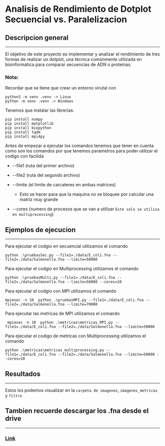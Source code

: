 # Analisis de Rendimiento de Dotplot Secuencial vs. Paralelizacion

## Descripcion general

---

El objetivo de este proyecto es implementar y analizar el rendimiento de tres formas de realizar un dotplot, una técnica comúnmente utilizada en bioinformática para comparar secuencias de ADN o proteínas.

### Nota:

Recordar que se tiene que crear un entorno virutal con

    python3 -m venv .venv -> Linux
    python -m venv .venv -> Windows

Tenemos que instalar las librerias:

    pip install numpy
    pip install matplotlib
    pip install biopython
    pip install tqdm
    pip install mpi4py

Antes de empezar a ejecutar los comandos tenemos que tener en cuenta como son los comandos por que tenemos parametros para poder utilizar el codigo con facilida

- --file1 (ruta del primer archivo)
- --file2 (ruta del segundo archivo)
- --limite (el limite de carcateres en ambas matrices)

  - Esto se hacer para que la maquina no se bloquee por calcular una matriz muy grande

- --cores (numero de procesos que se van a utilizar `Este solo se utiliza en multiprocessing`)

## Ejemplos de ejecucion

---

Para ejecutar el codgio en secuencial utilizamos el comando

    python .\pruebasSec.py --file1=./data/E_coli.fna --file2=./data/Salmonella.fna --limite=50000

Para ejecutar el codgio en Multiprocessing utilizamos el comando

    python .\pruebasMulti.py --file1=./data/E_coli.fna --file2=./data/Salmonella.fna --limite=50000 --cores=10

Para ejecutar el codgio con MPI utilizamos el comando

    mpiexec -n 10  python .\pruebasMPI.py --file1=./data/E_coli.fna --file2=./data/Salmonella.fna --limite=70000

Para ejecutar las metricas de MPI utilizamos el comando

     mpiexec -n 10  python .\metricas\metricas_MPI.py --file1=./data/E_coli.fna --file2=./data/Salmonella.fna --limite=50000

Para ejecutar el codigo de metricas con Multiprocessing utilizamos el comando

    python .\metricas\metricas_multiprocessing.py --file1=./data/E_coli.fna --file2=./data/Salmonella.fna --limite=50000 --cores=10

## Resultados

---

Estos los podemos visualizar en la `carpeta de imagenes`, `imagenes_metricas` y `filtro`

## Tambien recuerde descargar los .fna desde el drive

---

### [Link](https://drive.google.com/drive/folders/1rgurfK3JdKO1vRtTsGP0dm93kxSKyN3s?usp=sharing)
